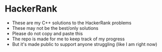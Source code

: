 # HackerRank
- These are my C++ solutions to the HackerRank problems
- These may not be the best/only solutions
- Please do not copy and paste this
- The repo is made for me to keep track of my progress
- But it's made public to support anyone struggling (like I am right now)
